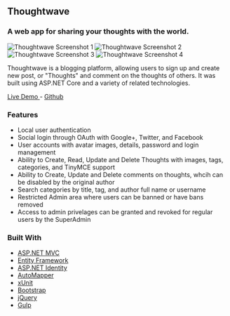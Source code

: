 
## Thoughtwave

### A web app for sharing your thoughts with the world.

![Thoughtwave Screenshot 1](https://glendoncheney.com/images/screenshots/thoughtwave/thoughtwave1-min.png) 
![Thoughtwave Screenshot 2](https://glendoncheney.com/images/screenshots/thoughtwave/thoughtwave2-min.png) 
![Thoughtwave Screenshot 3](https://glendoncheney.com/images/screenshots/thoughtwave/thoughtwave3-min.png) 
![Thoughtwave Screenshot 4](https://glendoncheney.com/images/screenshots/thoughtwave/thoughtwave4-min.png)

Thoughtwave is a blogging platform, allowing users to sign up and create new post, or "Thoughts" and comment on the thoughts of others. It was built using ASP.NET Core and a variety of related technologies.

[Live Demo ](https://thoughtwave.azurewebsites.net/) - [Github](https://github.com/gcheney/thoughtwave)</div>

### Features

*   Local user authentication
*   Social login through OAuth with Google+, Twitter, and Facebook
*   User accounts with avatar images, details, password and login management
*   Ability to Create, Read, Update and Delete Thoughts with images, tags, categories, and TinyMCE support
*   Ability to Create, Update and Delete comments on thoughts, whcih can be disabled by the original author
*   Search categories by title, tag, and author full name or username
*   Restricted Admin area where users can be banned or have bans removed
*   Access to admin privelages can be granted and revoked for regular users by the SuperAdmin

### Built With

* [ASP.NET MVC](//www.asp.net/core) 
* [Entity Framework](//docs.microsoft.com/en-us/ef/) 
* [ASP.NET Identity](//www.asp.net/identity) 
* [AutoMapper](//automapper.org/) 
* [xUnit](//xunit.github.io/) 
* [Bootstrap](//getbootstrap.com/) 
* [jQuery](//jquery.com/) 
* [Gulp](//gruntjs.com/)